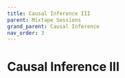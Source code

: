 ```yaml
---
title: Causal Inference III
parent: Mixtape Sessions
grand_parent: Causal Inference
nav_order: 3
---
```


# Causal Inference III